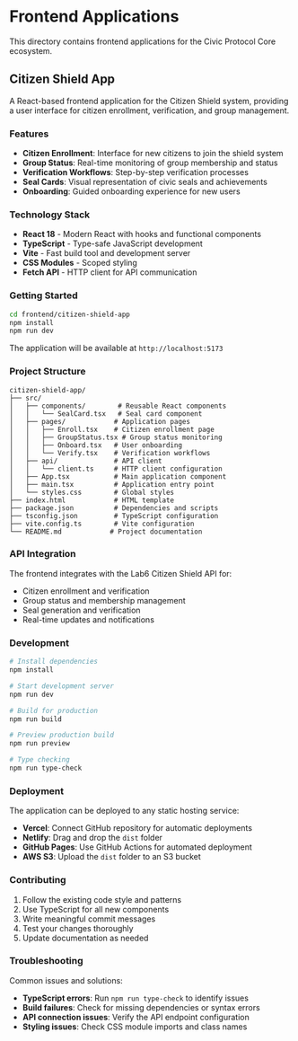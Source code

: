 # Frontend Applications

This directory contains frontend applications for the Civic Protocol Core ecosystem.

## Citizen Shield App

A React-based frontend application for the Citizen Shield system, providing a user interface for citizen enrollment, verification, and group management.

### Features

- **Citizen Enrollment**: Interface for new citizens to join the shield system
- **Group Status**: Real-time monitoring of group membership and status
- **Verification Workflows**: Step-by-step verification processes
- **Seal Cards**: Visual representation of civic seals and achievements
- **Onboarding**: Guided onboarding experience for new users

### Technology Stack

- **React 18** - Modern React with hooks and functional components
- **TypeScript** - Type-safe JavaScript development
- **Vite** - Fast build tool and development server
- **CSS Modules** - Scoped styling
- **Fetch API** - HTTP client for API communication

### Getting Started

```bash
cd frontend/citizen-shield-app
npm install
npm run dev
```

The application will be available at `http://localhost:5173`

### Project Structure

```
citizen-shield-app/
├── src/
│   ├── components/        # Reusable React components
│   │   └── SealCard.tsx   # Seal card component
│   ├── pages/            # Application pages
│   │   ├── Enroll.tsx    # Citizen enrollment page
│   │   ├── GroupStatus.tsx # Group status monitoring
│   │   ├── Onboard.tsx   # User onboarding
│   │   └── Verify.tsx    # Verification workflows
│   ├── api/              # API client
│   │   └── client.ts     # HTTP client configuration
│   ├── App.tsx           # Main application component
│   ├── main.tsx          # Application entry point
│   └── styles.css        # Global styles
├── index.html            # HTML template
├── package.json          # Dependencies and scripts
├── tsconfig.json         # TypeScript configuration
├── vite.config.ts        # Vite configuration
└── README.md            # Project documentation
```

### API Integration

The frontend integrates with the Lab6 Citizen Shield API for:

- Citizen enrollment and verification
- Group status and membership management
- Seal generation and verification
- Real-time updates and notifications

### Development

```bash
# Install dependencies
npm install

# Start development server
npm run dev

# Build for production
npm run build

# Preview production build
npm run preview

# Type checking
npm run type-check
```

### Deployment

The application can be deployed to any static hosting service:

- **Vercel**: Connect GitHub repository for automatic deployments
- **Netlify**: Drag and drop the `dist` folder
- **GitHub Pages**: Use GitHub Actions for automated deployment
- **AWS S3**: Upload the `dist` folder to an S3 bucket

### Contributing

1. Follow the existing code style and patterns
2. Use TypeScript for all new components
3. Write meaningful commit messages
4. Test your changes thoroughly
5. Update documentation as needed

### Troubleshooting

Common issues and solutions:

- **TypeScript errors**: Run `npm run type-check` to identify issues
- **Build failures**: Check for missing dependencies or syntax errors
- **API connection issues**: Verify the API endpoint configuration
- **Styling issues**: Check CSS module imports and class names

